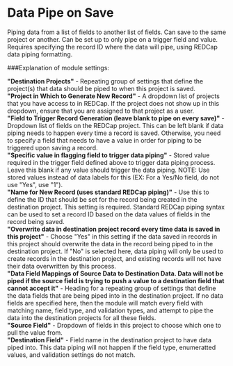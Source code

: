 # Data Pipe on Save
Piping data from a list of fields to another list of fields. Can save to the same project or another. Can be set up to only pipe on a trigger field and value. Requires specifying the record ID where the data will pipe, using REDCap data piping formatting.

###Explanation of module settings:

**"Destination Projects"** - Repeating group of settings that define the project(s) that data should be piped to when this project is saved.<br>
**"Project in Which to Generate New Record"** - A dropdown list of projects that you have access to in REDCap. If the project does not show up in this dropdown, ensure that you are assigned to that project as a user.<br>
**"Field to Trigger Record Generation (leave blank to pipe on every save)"** - Dropdown list of fields on the REDCap project. This can be left blank if data piping needs to happen every time a record is saved. Otherwise, you need to specify a field that needs to have a value in order for piping to be triggered upon saving a record.<br>
**"Specific value in flagging field to trigger data piping"** - Stored value required in the trigger field defined above to trigger data piping process. Leave this blank if any value should trigger the data piping. NOTE: Use stored values instead of data labels for this (EX: For a Yes/No field, do not use "Yes", use "1").<br>
**"Name for New Record (uses standard REDCap piping)"** - Use this to define the ID that should be set for the record being created in the destination project. This setting is required. Standard REDCap piping syntax can be used to set a record ID based on the data values of fields in the record being saved.<br>
**"Overwrite data in destination project record every time data is saved in this project"** - Choose "Yes" in this setting if the data saved in records in this project should overwrite the data in the record being piped to in the destination project. If "No" is selected here, data piping will only be used to create records in the destination project, and existing records will not have their data overwritten by this process.<br>
**"Data Field Mappings of Source Data to Destination Data. Data will not be piped if the source field is trying to push a value to a destination field that cannot accept it"** - Heading for a repeating group of settings that define the data fields that are being piped into in the destination project. If no data fields are specified here, then the module will match every field with matching name, field type, and validation types, and attempt to pipe the data into the destination projects for all these fields.<br>
**"Source Field"** - Dropdown of fields in this project to choose which one to pull the value from.<br>
**"Destination Field"** - Field name in the destination project to have data piped into. This data piping will not happen if the field type, enumeratted values, and validation settings do not match.<br> 